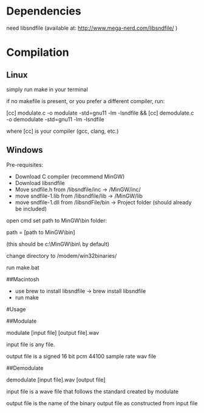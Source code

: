 # Dependencies

need libsndfile (available at: http://www.mega-nerd.com/libsndfile/ )

# Compilation

## Linux
simply run make in your terminal

if no makefile is present, or you prefer a different compiler, run:

[cc] modulate.c -o modulate -std=gnu11 -lm -lsndfile && [cc] demodulate.c -o demodulate -std=gnu11 -lm -lsndfile

where [cc] is your compiler (gcc, clang, etc.)

## Windows
Pre-requisites:

* Download C compiler (recommend MinGW)
* Download libsndfile
* Move sndfile.h from /libsndfile/inc -> /MinGW/inc/
* move sndfile-1.lib from /libsndfile/lib -> /MinGW/lib
* move sndfile-1.dll from /libsndFile/bin -> Project folder (should already be included)

open cmd
set path to MinGW\bin folder:

path = [path to MinGW\bin\]

(this should be c:\MinGW\bin\ by default)

change directory to /modem/win32binaries/

run make.bat

##Macintosh

* use brew to install libsndfile
	-> brew install libsndfile
* run make

#Usage

##Modulate

modulate [input file] [output file].wav

input file is any file.

output file is a signed 16 bit pcm 44100 sample rate wav file

##Demodulate

demodulate [input file].wav [output file]

input file is a wave file that follows the standard created by modulate

output file is the name of the binary output file as constructed from input file
